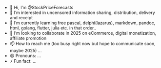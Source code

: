 - 👋 Hi, I’m @StockPriceForecasts
- 👀 I’m interested in uncensored information sharing, distribution, delivery and receipt
- 🌱 I’m currently learning free pascal, delphi(lazarus), markdown, pandoc, html, golang, flutter, julia etc. in that order..
- 💞️ I’m looking to collaborate in 2025 on eCommerce, digital monetization, affiliate promotion 
- 📫 How to reach me (too busy right now but hope to communicate soon, maybe 2025) ...
- 😄 Pronouns: ...
- ⚡ Fun fact: ...

<!---
StockPriceForecasts/StockPriceForecasts is a ✨ special ✨ repository because its `README.md` (this file) appears on your GitHub profile.
You can click the Preview link to take a look at your changes.
--->
